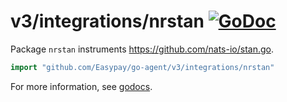 # v3/integrations/nrstan [![GoDoc](https://godoc.org/github.com/Easypay/go-agent/v3/integrations/nrstan?status.svg)](https://godoc.org/github.com/Easypay/go-agent/v3/integrations/nrstan)

Package `nrstan` instruments https://github.com/nats-io/stan.go.

```go
import "github.com/Easypay/go-agent/v3/integrations/nrstan"
```

For more information, see
[godocs](https://godoc.org/github.com/Easypay/go-agent/v3/integrations/nrstan).
